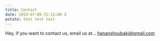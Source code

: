```yaml
---
title: Contact
date: 2019-07-09 21:11:00 Z
potato: test test test
---
```


Hey, if you want to contact us, email us at... [hananshoubaki@gmail.com](mailto:hananshoubaki@gmail.com)